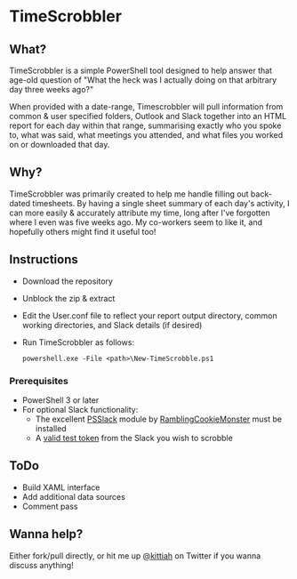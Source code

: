 # TimeScrobbler

## What?
TimeScrobbler is a simple PowerShell tool designed to help answer that age-old question of "What the heck was I actually doing on that arbitrary day three weeks ago?"

When provided with a date-range, Timescrobbler will pull information from common & user specified folders, Outlook and Slack together into an HTML report for each day within that range, summarising exactly who you spoke to, what was said, what meetings you attended, and what files you worked on or downloaded that day.


## Why?
TimeScrobbler was primarily created to help me handle filling out back-dated timesheets. By having a single sheet summary of each day's activity, I can more easily & accurately attribute my time, long after I've forgotten where I even was five weeks ago. My co-workers seem to like it, and hopefully others might find it useful too!


## Instructions
* Download the repository
* Unblock the zip & extract
* Edit the User.conf file to reflect your report output directory, common working directories, and Slack details (if desired)
* Run TimeScrobbler as follows:

    ```powershell.exe -File <path>\New-TimeScrobble.ps1```


### Prerequisites
* PowerShell 3 or later
* For optional Slack functionality:
  * The excellent [PSSlack](https://github.com/RamblingCookieMonster/PSSlack) module by [RamblingCookieMonster](https://github.com/RamblingCookieMonster) must be installed
  * A [valid test token](https://api.slack.com/docs/oauth-test-tokens) from the Slack you wish to scrobble
  
  
## ToDo
* Build XAML interface
* Add additional data sources
* Comment pass


## Wanna help?
Either fork/pull directly, or hit me up [@kittiah](https://twitter.com/kittiah) on Twitter if you wanna discuss anything!